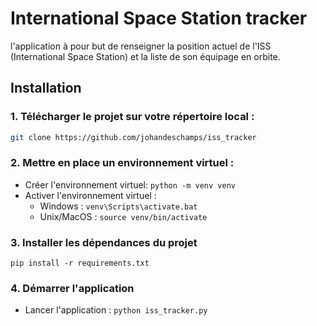 # International Space Station tracker

l'application à pour but de renseigner la position actuel de l'ISS (International Space Station) 
et la liste de son équipage en orbite.

## Installation

### 1. Télécharger le projet sur votre répertoire local : 
   ```bash
   git clone https://github.com/johandeschamps/iss_tracker
   ```
  
### 2. Mettre en place un environnement virtuel :
* Créer l'environnement virtuel: `python -m venv venv`
* Activer l'environnement virtuel :
    * Windows : `venv\Scripts\activate.bat`
    * Unix/MacOS : `source venv/bin/activate`
    
### 3. Installer les dépendances du projet
```
pip install -r requirements.txt
```
### 4. Démarrer l'application
* Lancer l'application : `python iss_tracker.py`
